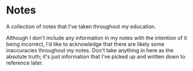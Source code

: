 # Notes
A collection of notes that I've taken throughout my education. 

Although I don't include any information in my notes with the intention of it being incorrect, I'd like to acknowledge that there are likely some inaccuracies throughout my notes. Don't take anything in here as the absolute truth; it's just information that I've picked up and written down to reference later.
